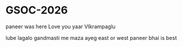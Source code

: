# GSOC-2026
paneer was here 
Love you yaar VIkrampaglu

lube lagalo gandmasti me maza ayeg
east or west paneer bhai is best
